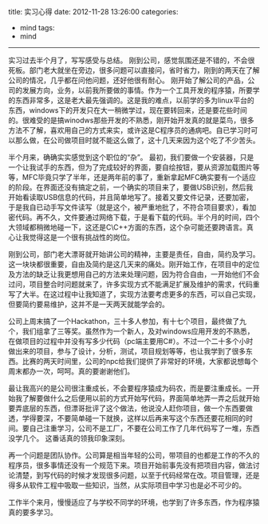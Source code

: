 title: 实习心得
date: 2012-11-28 13:26:00
categories:
- mind
tags:
- mind
---

实习过去半个月了，写写感受与总结。
刚到公司，感觉氛围还是不错的，不会很死板。部门老大就坐在旁边，很多问题可以直接问，省时省力，刚到的两天在了解公司的情况，几乎都在问他问题，还好他很有耐心。
刚开始了解公司的产品，公司的发展方向，业务，以前我所要做的事情。作为一个工具开发的程序猿，所要学的东西非常多，这是老大最先强调的。这是我的难点，以前学的多为linux平台的东西，windows下的开发只在大一稍微学过，现在要转回来，还是要花些时间的。很难受的是搞winodws那些开发的不熟悉，刚开始开发真的就是菜鸟，很多方法不了解，喜欢用自己的方式来实，或许这是C程序员的通病吧。自已学习时可以那么做，在公司做项目时就不能这么做了，这十几天来因为这个吃了不少苦头。

<!--more-->
半个月来，确确实实感觉到这个职位的“杂”。
最初，我们要做一个安装器，只是一个让我试手的东西，但为了完成较好的界面，要自绘按钮，要从资源加载图片等等，MFC毕竟只学了半年，还是两年前的事了，重新拿起MFC确实要有一个适应的阶段。在界面还没有搞定之前，一个确实的项目来了，要做USB识别，然后我开始看读取USB信息的代码，并且简单地写了。接着又要文件记录，还要加密，于是我自已动手写文件读写（就是这个，被严重地批了，不符合项目要求），看加密代码。再不久，文件要通过网络下载，于是看下载的代码。半个月的时间，四个大领域都稍微地碰一下，这还是C\C++方面的东西，这个杂可能还要跨语言。真心让我觉得这是一个很有挑战性的岗位。

刚到公司，部门老大漂哥就开始讲公司的精神，主要是责任，自由，简约及学习。这一块块都很重要，自由及简约是这几天来的痛处。刚开始工作，在项目中的定位及方法的缺乏让我更想用自己的方法来处理问题，因为符合自由，一开始他们不会过问，项目整合时问题就来了，许多实现方式不能满足扩展及维护的需求，代码重写了大半。在这过程中让我知道了，实现方法要考虑更多的东西，可以自己实现，但要简约要易维护，这并不是一天两天就能学会的。

公司上周末搞了一个Hackathon，三十多人参加，有十七个项目，最终做了九个，我们组拿了三等奖。虽然作为一个新人，及对windows应用开发的不熟悉，在做项目的过程中并没有写多少代码（pc端主要用C#）。不过一个二十多个小时做出来的项目，参与了设计，分析，测试，项目规划等等，也让我学到了很多东西。比赛的两天时间里，公司的npc给我们提供了非常好的环境，大家都说想每个周末都办一次，呵呵。真的要谢谢他们。

最让我高兴的是公司很注重成长，不会要程序猿成为码农，而是要注重成长。一开始我了解要做什么之后便用以前的方式开始写代码，界面简单地弄一弄之后就开始要弄底层的东西，但漂哥批评了这个做法，他说没人赶你项目，做一个东西要做透，学得要深，不要简单碰一下就换，这样以后再来写这个东西还要花相同的时间。要自己注重学习，公司不是工厂，不要在公司工作了几年代码写了一堆，东西没学几个。 这番话真的领我印象深刻。

再一个问题是团队协作。公司算是相当年轻的公司，带项目的也都是工作的不久的程序员，很多事情还没有一个规范下来。项目开始前事先没有把项目内容，做法讨论清楚，到写代码的时候才发现很多问题，以至于代码经常在改。项目管理，还是得多从软件工程中吸取一些知识，当然，从实际项目中学习也是必不可少的。

工作半个来月，慢慢适应了与学校不同学的环境，也学到了许多东西，作为程序猿真的要多学习。
